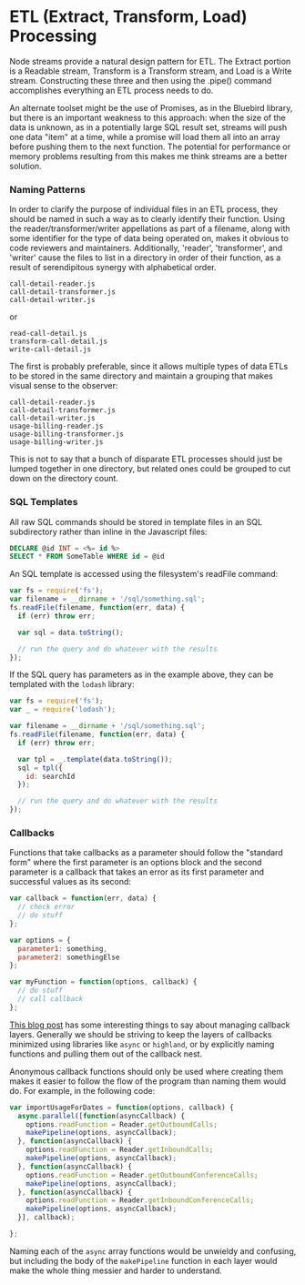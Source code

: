 # ETL (Extract, Transform, Load) Processing

Node streams provide a natural design pattern for ETL. The Extract portion is a Readable stream, Transform is a Transform stream, and Load is a Write stream. Constructing these three and then using the .pipe() command accomplishes everything an ETL process needs to do.

An alternate toolset might be the use of Promises, as in the Bluebird library, but there is an important weakness to this approach: when the size of the data is unknown, as in a potentially large SQL result set, streams will push one data "item" at a time, while a promise will load them all into an array before pushing them to the next function. The potential for performance or memory problems resulting from this makes me think streams are a better solution.

### Naming Patterns

In order to clarify the purpose of individual files in an ETL process, they should be named in such a way as to clearly identify their function. Using the reader/transformer/writer appellations as part of a filename, along with some identifier for the type of data being operated on, makes it obvious to code reviewers and maintainers. Additionally, 'reader', 'transformer', and 'writer' cause the files to list in a directory in order of their function, as a result of serendipitous synergy with alphabetical order.

```
call-detail-reader.js
call-detail-transformer.js
call-detail-writer.js
```
or
```
read-call-detail.js
transform-call-detail.js
write-call-detail.js
```
The first is probably preferable, since it allows multiple types of data ETLs to be stored in the same directory and maintain a grouping that makes visual sense to the observer:

```
call-detail-reader.js
call-detail-transformer.js
call-detail-writer.js
usage-billing-reader.js
usage-billing-transformer.js
usage-billing-writer.js
```

This is not to say that a bunch of disparate ETL processes should just be lumped together in one directory, but related ones could be grouped to cut down on the directory count.

### SQL Templates

All raw SQL commands should be stored in template files in an SQL subdirectory rather than inline in the Javascript files:

```sql
DECLARE @id INT = <%= id %>
SELECT * FROM SomeTable WHERE id = @id
```

An SQL template is accessed using the filesystem's readFile command:

```javascript
var fs = require('fs');
var filename = __dirname + '/sql/something.sql';
fs.readFile(filename, function(err, data) {
  if (err) throw err;

  var sql = data.toString();

  // run the query and do whatever with the results
});
```

If the SQL query has parameters as in the example above, they can be templated with the `lodash` library:

```javascript
var fs = require('fs');
var _ = require('lodash');

var filename = __dirname + '/sql/something.sql';
fs.readFile(filename, function(err, data) {
  if (err) throw err;

  var tpl = _.template(data.toString());
  sql = tpl({
    id: searchId
  });

  // run the query and do whatever with the results
});
```

### Callbacks

Functions that take callbacks as a parameter should follow the "standard form" where the first parameter is an options block and the second parameter is a callback that takes an error as its first parameter and successful values as its second:

```javascript
var callback = function(err, data) {
  // check error
  // do stuff
};

var options = {
  parameter1: something,
  parameter2: somethingElse
};

var myFunction = function(options, callback) {
  // do stuff
  // call callback
};
```

[This blog post](http://blog.vullum.io/javascript-flow-callback-hell-vs-async-vs-highland/) has some interesting things to say about managing callback layers. Generally we should be striving to keep the layers of callbacks minimized using libraries like `async` or `highland`, or by explicitly naming functions and pulling them out of the callback nest.

Anonymous callback functions should only be used where creating them makes it easier to follow the flow of the program than naming them would do.  For example, in the following code:

```javascript
var importUsageForDates = function(options, callback) {
  async.parallel([function(asyncCallback) {
    options.readFunction = Reader.getOutboundCalls;
    makePipeline(options, asyncCallback);
  }, function(asyncCallback) {
    options.readFunction = Reader.getInboundCalls;
    makePipeline(options, asyncCallback);
  }, function(asyncCallback) {
    options.readFunction = Reader.getOutboundConferenceCalls;
    makePipeline(options, asyncCallback);
  }, function(asyncCallback) {
    options.readFunction = Reader.getInboundConferenceCalls;
    makePipeline(options, asyncCallback);
  }], callback);

};
```

Naming each of the `async` array functions would be unwieldy and confusing, but including the body of the `makePipeline` function in each layer would make the whole thing messier and harder to understand.
